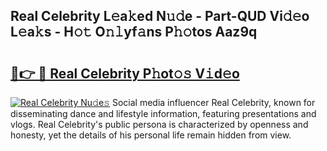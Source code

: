## Real Celebrity L𝚎a𝚔ed N𝚞𝚍e - Part-QUD Vi𝚍𝚎o L𝚎a𝚔s - H𝚘𝚝 O𝚗𝚕yf𝚊ns P𝚑𝚘tos Aaz9q

# <h2><a href="http://kf4gkn.oniu.top/?m=Real+Celebrity">🔗👉 🔴 Real Celebrity P𝚑ot𝚘𝚜 V𝚒d𝚎o</a></h2>

[![Real Celebrity Nu𝚍e𝚜](https://i.imgur.com/0qMVB7G.gif)](http://kf4gkn.oniu.top/?m=Real+Celebrity)
Social media influencer Real Celebrity, known for disseminating dance and lifestyle information, featuring presentations and vlogs. Real Celebrity's public persona is characterized by openness and honesty, yet the details of his personal life remain hidden from view.  
